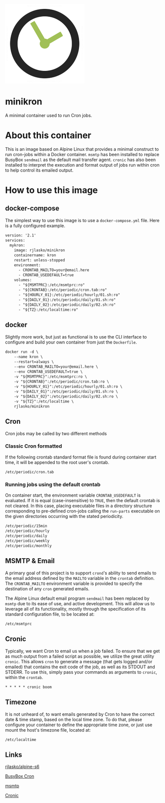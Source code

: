 ![logo](https://raw.githubusercontent.com/rjlasko/minikron/master/logo.png)

# minikron
A minimal container used to run Cron jobs.

# About this container
This is an image based on Alpine Linux that provides a minimal construct to run cron-jobs within a Docker container.  `msmtp` has been installed to replace BusyBox `sendmail` as the default mail transfer agent.  `cronic` has also been installed to interpret the execution and format output of jobs run within cron to help control its emailed output.

# How to use this image

## docker-compose
The simplest way to use this image is to use a `docker-compose.yml` file.  Here is a fully configured example.

```
version: '2.1'
services:
  mykron:
    image: rjlasko/minikron
    containername: kron
    restart: unless-stopped
    environment:
      - CRONTAB_MAILTO=your@email.here
      - CRONTAB_USEDEFAULT=true
    volumes:
      - "${MSMTPRC}:/etc/msmtprc:ro"
      - "${CRONTAB}:/etc/periodic/cron.tab:ro"
      - "${HOURLY_01}:/etc/periodic/hourly/01.sh:ro"
      - "${DAILY_01}:/etc/periodic/daily/01.sh:ro"
      - "${DAILY_02}:/etc/periodic/daily/02.sh:ro"
      - "${TZ}:/etc/localtime:ro"
```

## docker
Slightly more work, but just as functional is to use the CLI interface to configure and build your own container from just the `Dockerfile`.
```
docker run -d \
	--name kron \
	--restart=always \
	--env CRONTAB_MAILTO=your@email.here \
	--env CRONTAB_USEDEFAULT=true \
	-v "${MSMTPRC}":/etc/msmtprc:ro \
	-v "${CRONTAB}":/etc/periodic/cron.tab:ro \
	-v "${HOURLY_01}":/etc/periodic/hourly/01.sh:ro \
	-v "${DAILY_01}":/etc/periodic/daily/01.sh:ro \
	-v "${DAILY_02}":/etc/periodic/daily/02.sh:ro \
	-v "${TZ}":/etc/localtime \
	rjlasko/minikron
```

## Cron
Cron jobs may be called by two different methods

### Classic Cron formatted
If the following crontab standard format file is found during container start time, it will be appended to the root user's crontab.
```
/etc/periodic/cron.tab
```

### Running jobs using the default crontab
On container start, the environment variable `CRONTAB_USEDEFAULT` is evaluated.  If it is equal (case-insensitive) to `TRUE`, then the default crontab is not cleared.  In this case, placing executable files in a directory structure corresponding to pre-defined cron-jobs calling the `run-parts` executable on the given directories occurring with the stated periodicity.
```
/etc/periodic/15min
/etc/periodic/hourly
/etc/periodic/daily
/etc/periodic/weekly
/etc/periodic/monthly
```

## MSMTP & Email
A primary goal of this project is to support `crond`'s ability to send emails to the email address defined by the `MAILTO` variable in the `crontab` definition.  The `CRONTAB_MAILTO` environment variable is provided to specify the destination of any `cron` generated emails.

The Alpine Linux default email program `sendmail` has been replaced by `msmtp` due to its ease of use, and active development.  This will allow us to leverage all of its functionality, mostly through the specification of its standard configuration file, to be located at:
```
/etc/msmtprc
```

## Cronic
Typically, we want Cron to email us when a job failed. To ensure that we get as much output from a failed script as possible, we utilize the great utility `cronic`.  This allows `cron` to generate a message (that gets logged and/or emailed) that contains the exit code of the job, as well as its STDOUT and STDERR.  To use this, simply pass your commands as arguments to `cronic`, within the `crontab`.
```
* * * * * cronic boom
```

## Timezone
It is not unheard of, to want emails generated by Cron to have the correct date & time stamp, based on the local time zone. To do that, please configure your container to define the appropriate time zone, or just use mount the host's timezone file, located at:
```
/etc/localtime
```

## Links
[rjlasko/alpine-s6](https://github.com/rjlasko/alpine-s6/)

[BusyBox Cron](https://busybox.net/downloads/BusyBox.html)

[msmtp](http://msmtp.sourceforge.net/)

[Cronic](http://habilis.net/cronic/)

